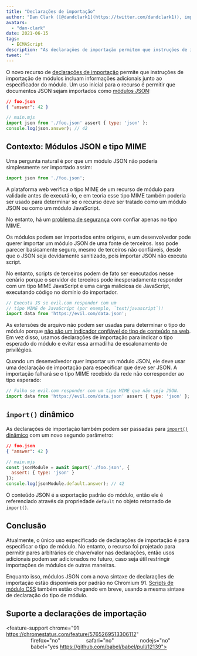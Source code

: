 ```yaml
---
title: "Declarações de importação"
author: "Dan Clark ([@dandclark1](https://twitter.com/dandclark1)), importador assertivo de declarações de importação"
avatars:
  - "dan-clark"
date: 2021-06-15
tags:
  - ECMAScript
description: "As declarações de importação permitem que instruções de importação de módulos incluam informações adicionais junto ao especificador do módulo"
tweet: ""
---
```


O novo recurso de [declarações de importação](https://github.com/tc39/proposal-import-assertions) permite que instruções de importação de módulos incluam informações adicionais junto ao especificador do módulo. Um uso inicial para o recurso é permitir que documentos JSON sejam importados como [módulos JSON](https://github.com/tc39/proposal-json-modules):

<!--truncate-->
```json
// foo.json
{ "answer": 42 }
```

```javascript
// main.mjs
import json from './foo.json' assert { type: 'json' };
console.log(json.answer); // 42
```

## Contexto: Módulos JSON e tipo MIME

Uma pergunta natural é por que um módulo JSON não poderia simplesmente ser importado assim:

```javascript
import json from './foo.json';
```

A plataforma web verifica o tipo MIME de um recurso de módulo para validade antes de executá-lo, e em teoria esse tipo MIME também poderia ser usado para determinar se o recurso deve ser tratado como um módulo JSON ou como um módulo JavaScript.

No entanto, há um [problema de segurança](https://github.com/w3c/webcomponents/issues/839) com confiar apenas no tipo MIME.

Os módulos podem ser importados entre origens, e um desenvolvedor pode querer importar um módulo JSON de uma fonte de terceiros. Isso pode parecer basicamente seguro, mesmo de terceiros não confiáveis, desde que o JSON seja devidamente sanitizado, pois importar JSON não executa script.

No entanto, scripts de terceiros podem de fato ser executados nesse cenário porque o servidor de terceiros pode inesperadamente responder com um tipo MIME JavaScript e uma carga maliciosa de JavaScript, executando código no domínio do importador.

```javascript
// Executa JS se evil.com responder com um
// tipo MIME de JavaScript (por exemplo, `text/javascript`)!
import data from 'https://evil.com/data.json';
```

As extensões de arquivo não podem ser usadas para determinar o tipo do módulo porque [não são um indicador confiável do tipo de conteúdo na web](https://github.com/tc39/proposal-import-assertions/blob/master/content-type-vs-file-extension.md). Em vez disso, usamos declarações de importação para indicar o tipo esperado do módulo e evitar essa armadilha de escalonamento de privilégios.

Quando um desenvolvedor quer importar um módulo JSON, ele deve usar uma declaração de importação para especificar que deve ser JSON. A importação falhará se o tipo MIME recebido da rede não corresponder ao tipo esperado:

```javascript
// Falha se evil.com responder com um tipo MIME que não seja JSON.
import data from 'https://evil.com/data.json' assert { type: 'json' };
```

## `import()` dinâmico

As declarações de importação também podem ser passadas para [`import()` dinâmico](https://v8.dev/features/dynamic-import#dynamic) com um novo segundo parâmetro:

```json
// foo.json
{ "answer": 42 }
```

```javascript
// main.mjs
const jsonModule = await import('./foo.json', {
  assert: { type: 'json' }
});
console.log(jsonModule.default.answer); // 42
```

O conteúdo JSON é a exportação padrão do módulo, então ele é referenciado através da propriedade `default` no objeto retornado de `import()`.

## Conclusão

Atualmente, o único uso especificado de declarações de importação é para especificar o tipo de módulo. No entanto, o recurso foi projetado para permitir pares arbitrários de chave/valor nas declarações, então usos adicionais podem ser adicionados no futuro, caso seja útil restringir importações de módulos de outras maneiras.

Enquanto isso, módulos JSON com a nova sintaxe de declarações de importação estão disponíveis por padrão no Chromium 91. [Scripts de módulo CSS](https://chromestatus.com/feature/5948572598009856) também estão chegando em breve, usando a mesma sintaxe de declaração do tipo de módulo.

## Suporte a declarações de importação

<feature-support chrome="91 https://chromestatus.com/feature/5765269513306112"
                 firefox="no"
                 safari="no"
                 nodejs="no"
                 babel="yes https://github.com/babel/babel/pull/12139"></feature-support>
